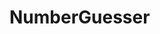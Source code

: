 # NumberGuesser

<!-- Your program should be able to handle a person thinking of a number between 1 and 1024.
Your program should assume the human player would answer any guess truthfully.

Problem

Once the program starts, display a Welcome greeting to the user describing the challenge.

Prompt the user with your guess and allow them to tell you if their number is higher, lower, or correct.
Keep refining your guess until you have the correct answer.

Use methods to organize your code. Here are some suggestions for methods you might use:

ShowGreeting
ComputeNewLowIfTooLow
ComputeNewHighIfTooHigh
BragWhenCorrect
Use at least one or two methods

Possible solution approach besides:
What happens if the number is 0? specify range at random 1-1024?
How to know which number the computer picks?
Once I figure out what number it is save it to the correctNumber variable?

Example
Greeting to user or player and description of the game.
-Console.WriteLine("I am thinking of a number between 1-1024. Enter your best guess for a number: .")
-The guess will be a number therefore it will be an int. Grab the string and convert it to int and save it to a variable named playerNumber.

Data
-random
-lists
loops
-control flow if else or maybe switch or
-Input will be a number gotten as a string from the player.
-Convert that string from the user to an integer
Int.Parse.(playerNumber);
Console.WriteLine();
-Then check if the integer is equal to the random number pick by the computer.


Lists?
User Console.WriteLine() for message to user
If number is equal to the correctNumber then, you are right! Winner!!!
If number is greater than correctNumber then, too high!.
If number is less than correctNumber then, too low!.


loops

Algorithm

1- When game starts, Console.WriteLine() a greeting to the player, describing the challenge:

  Console.WriteLine("Greetings!. In this game, you, the player will try to guess a number from 1-1024. If number is correct, you win. If number is not correct, you loose.")
Define a variables
number

2- Game asks the player to guess the number.
  Console.WriteLine("I am thinking of a number between 1-1024. Enter your best guess for a number: .");

  If number is less than correctNumber then, print too low.
    Console.WriteLine("Nice try but your number is too low."); Ask the question again or step 2.

  If number is greater than correctNumber then, print too high.
    Console.WriteLine("Nice try but your number is too high."); Ask the question again or step 2.

  If number is equal to the correctNumber then, print you win!
  Console.WriteLine("That's the number. Congratulations. You win!.");

End the game.

Code
-->
